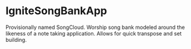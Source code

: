 # IgniteSongBankApp
Provisionally named SongCloud. Worship song bank modeled around the likeness of a note taking application. Allows for quick transpose and set building. 
